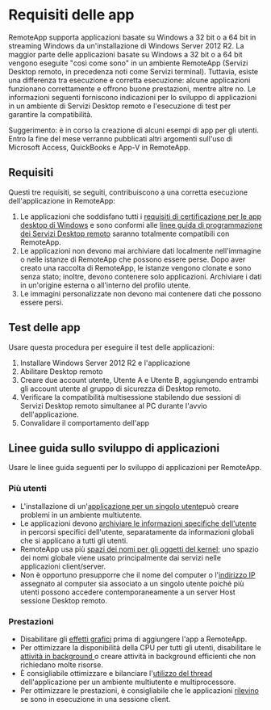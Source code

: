 ﻿
<properties 
    pageTitle="Requisiti delle app per RemoteApp"
    description="Informazioni sui requisiti per le app che si desidera usare in RemoteApp" 
    services="remoteapp" 
    solutions="" documentationCenter="" 
    authors="lizap" 
    manager="mbaldwin" />

<tags 
    ms.service="remoteapp" 
    ms.workload="compute" 
    ms.tgt_pltfrm="na" 
    ms.devlang="na" 
    ms.topic="article" 
    ms.date="03/11/2015" 
    ms.author="elizapo" />



# Requisiti delle app
RemoteApp supporta applicazioni basate su Windows a 32 bit o a 64 bit in streaming Windows da un'installazione di Windows Server 2012 R2. La maggior parte delle applicazioni basate su Windows a 32 bit o a 64 bit vengono eseguite "così come sono" in un ambiente RemoteApp (Servizi Desktop remoto, in precedenza noti come Servizi terminal). Tuttavia, esiste una differenza tra esecuzione e corretta esecuzione: alcune applicazioni funzionano correttamente e offrono buone prestazioni, mentre altre no. Le informazioni seguenti forniscono indicazioni per lo sviluppo di applicazioni in un ambiente di Servizi Desktop remoto e l'esecuzione di test per garantire la compatibilità.

Suggerimento: è in corso la creazione di alcuni esempi di app per gli utenti. Entro la fine del mese verranno pubblicati altri argomenti sull'uso di Microsoft Access, QuickBooks e App-V in RemoteApp.

## Requisiti
Questi tre requisiti, se seguiti, contribuiscono a una corretta esecuzione dell'applicazione in RemoteApp: 

1.	Le applicazioni che soddisfano tutti i [requisiti di certificazione per le app desktop di Windows](https://msdn.microsoft.com/library/windows/desktop/hh749939.aspx) e sono conformi alle [linee guida di programmazione dei Servizi Desktop remoto](https://msdn.microsoft.com/library/aa383490.aspx) saranno totalmente compatibili con RemoteApp. 
2.	Le applicazioni non devono mai archiviare dati localmente nell'immagine o nelle istanze di RemoteApp che possono essere perse.  Dopo aver creato una raccolta di RemoteApp, le istanze vengono clonate e sono senza stato; inoltre, devono contenere solo applicazioni. Archiviare i dati in un'origine esterna o all'interno del profilo utente. 
3.	Le immagini personalizzate non devono mai contenere dati che possono essere persi.  

## Test delle app
Usare questa procedura per eseguire il test delle applicazioni:

1.	Installare Windows Server 2012 R2 e l'applicazione
2.	Abilitare Desktop remoto
3.	Creare due account utente, Utente A e Utente B, aggiungendo entrambi gli account utente al gruppo di sicurezza di Desktop remoto. 
4.	Verificare la compatibilità multisessione stabilendo due sessioni di Servizi Desktop remoto simultanee al PC durante l'avvio dell'applicazione.
5.	Convalidare il comportamento dell'app

## Linee guida sullo sviluppo di applicazioni
Usare le linee guida seguenti per lo sviluppo di applicazioni per RemoteApp. 

### Più utenti
 
- L'installazione di un'[applicazione per un singolo utente](https://msdn.microsoft.com/library/aa380661.aspx)può creare problemi in un ambiente multiutente. 
- Le applicazioni devono [archiviare le informazioni specifiche dell'utente](https://msdn.microsoft.com/library/aa383452.aspx) in percorsi specifici dell'utente, separatamente da informazioni globali che si applicano a tutti gli utenti. 
- RemoteApp usa più [spazi dei nomi per gli oggetti del kernel](https://msdn.microsoft.com/library/aa382954.aspx); uno spazio dei nomi globale viene usato principalmente dai servizi nelle applicazioni client/server. 
- Non è opportuno presupporre che il nome del computer o l'[indirizzo IP](https://msdn.microsoft.com/library/aa382942.aspx) assegnato al computer sia associato a un singolo utente poiché più utenti possono accedere contemporaneamente a un server Host sessione Desktop remoto. 

### Prestazioni
- Disabilitare gli [effetti grafici](https://msdn.microsoft.com/library/aa380822.aspx) prima di aggiungere l'app a RemoteApp.
- Per ottimizzare la disponibilità della CPU per tutti gli utenti, disabilitare le [attività in background ](https://msdn.microsoft.com/library/aa380665.aspx) o creare attività in background efficienti che non richiedano molte risorse. 
- È consigliabile ottimizzare e bilanciare l'[utilizzo del thread](https://msdn.microsoft.com/library/aa383520.aspx) dell'applicazione per un ambiente multiutente e multiprocessore.
- Per ottimizzare le prestazioni, è consigliabile che le applicazioni [rilevino](https://msdn.microsoft.com/library/aa380798.aspx) se sono in esecuzione in una sessione client. 

<!--HONumber=52-->